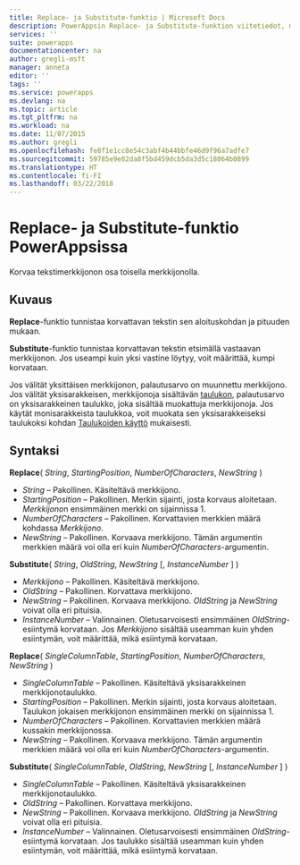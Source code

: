 ```yaml
---
title: Replace- ja Substitute-funktio | Microsoft Docs
description: PowerAppsin Replace- ja Substitute-funktion viitetiedot, mukaan lukien syntaksi
services: ''
suite: powerapps
documentationcenter: na
author: gregli-msft
manager: anneta
editor: ''
tags: ''
ms.service: powerapps
ms.devlang: na
ms.topic: article
ms.tgt_pltfrm: na
ms.workload: na
ms.date: 11/07/2015
ms.author: gregli
ms.openlocfilehash: fe8f1e1cc8e54c3abf4b44bbfe46d9f96a7adfe7
ms.sourcegitcommit: 59785e9e82da8f5bd459dcb5da3d5c18064b0899
ms.translationtype: HT
ms.contentlocale: fi-FI
ms.lasthandoff: 03/22/2018
---
```

# <a name="replace-and-substitute-functions-in-powerapps"></a>Replace- ja Substitute-funktio PowerAppsissa
Korvaa tekstimerkkijonon osa toisella merkkijonolla.

## <a name="description"></a>Kuvaus
**Replace**-funktio tunnistaa korvattavan tekstin sen aloituskohdan ja pituuden mukaan.  

**Substitute**-funktio tunnistaa korvattavan tekstin etsimällä vastaavan merkkijonon.  Jos useampi kuin yksi vastine löytyy, voit määrittää, kumpi korvataan.

Jos välität yksittäisen merkkijonon, palautusarvo on muunnettu merkkijono.  Jos välität yksisarakkeisen, merkkijonoja sisältävän [taulukon](../working-with-tables.md), palautusarvo on yksisarakkeinen taulukko, joka sisältää muokattuja merkkijonoja. Jos käytät monisarakkeista taulukkoa, voit muokata sen yksisarakkeiseksi taulukoksi kohdan [Taulukoiden käyttö](../working-with-tables.md) mukaisesti.

## <a name="syntax"></a>Syntaksi
**Replace**( *String*, *StartingPosition*, *NumberOfCharacters*, *NewString* )

* *String* – Pakollinen. Käsiteltävä merkkijono.
* *StartingPosition* – Pakollinen.  Merkin sijainti, josta korvaus aloitetaan. *Merkkijono*n ensimmäinen merkki on sijainnissa 1.
* *NumberOfCharacters* – Pakollinen.  Korvattavien merkkien määrä kohdassa *Merkkijono*.
* *NewString* – Pakollinen.  Korvaava merkkijono. Tämän argumentin merkkien määrä voi olla eri kuin *NumberOfCharacters*-argumentin.

**Substitute**( *String*, *OldString*, *NewString* [, *InstanceNumber* ] )

* *Merkkijono* – Pakollinen. Käsiteltävä merkkijono.
* *OldString* – Pakollinen.  Korvattava merkkijono.
* *NewString* – Pakollinen.  Korvaava merkkijono. *OldString* ja *NewString* voivat olla eri pituisia.
* *InstanceNumber* – Valinnainen. Oletusarvoisesti ensimmäinen *OldString*-esiintymä korvataan. Jos *Merkkijono* sisältää useamman kuin yhden esiintymän, voit määrittää, mikä esiintymä korvataan.

**Replace**( *SingleColumnTable*, *StartingPosition*, *NumberOfCharacters*, *NewString* )

* *SingleColumnTable* – Pakollinen. Käsiteltävä yksisarakkeinen merkkijonotaulukko.
* *StartingPosition* – Pakollinen.  Merkin sijainti, josta korvaus aloitetaan.  Taulukon jokaisen merkkijonon ensimmäinen merkki on sijainnissa 1.
* *NumberOfCharacters* – Pakollinen.  Korvattavien merkkien määrä kussakin merkkijonossa.
* *NewString* – Pakollinen.  Korvaava merkkijono. Tämän argumentin merkkien määrä voi olla eri kuin *NumberOfCharacters*-argumentin.

**Substitute**( *SingleColumnTable*, *OldString*, *NewString* [, *InstanceNumber* ] )

* *SingleColumnTable* – Pakollinen. Käsiteltävä yksisarakkeinen merkkijonotaulukko.
* *OldString* – Pakollinen.  Korvattava merkkijono.
* *NewString* – Pakollinen.  Korvaava merkkijono. *OldString* ja *NewString* voivat olla eri pituisia.
* *InstanceNumber* – Valinnainen. Oletusarvoisesti ensimmäinen *OldString*-esiintymä korvataan. Jos taulukko sisältää useamman kuin yhden esiintymän, voit määrittää, mikä esiintymä korvataan.

